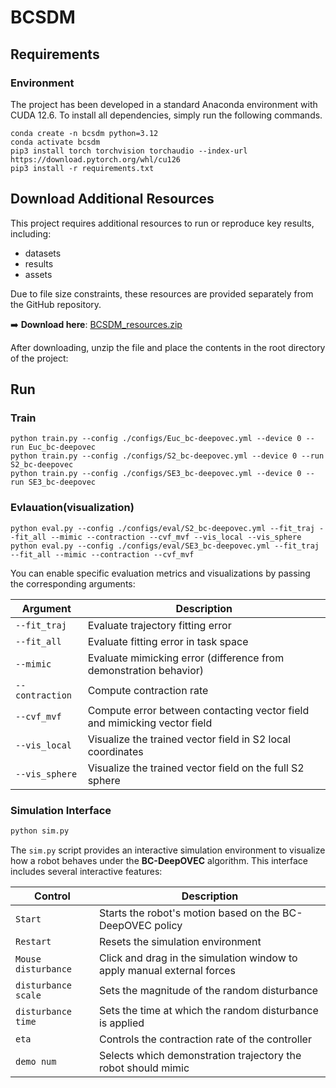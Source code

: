 # BCSDM

## Requirements
### Environment
The project has been developed in a standard Anaconda environment with CUDA 12.6. To install all dependencies, simply run the following commands.

```shell
conda create -n bcsdm python=3.12
conda activate bcsdm
pip3 install torch torchvision torchaudio --index-url https://download.pytorch.org/whl/cu126
pip3 install -r requirements.txt
```

## Download Additional Resources

This project requires additional resources to run or reproduce key results, including:

- datasets
- results
- assets

Due to file size constraints, these resources are provided separately from the GitHub repository.

➡️ **Download here**: [BCSDM_resources.zip](<https://www.dropbox.com/scl/fi/uubobpjwmvmkeq33rk858/BCSDM_resources.zip?rlkey=d6xehctpktpzzpebk01rt42hz&e=1&st=1z3559o6&dl=1>)

After downloading, unzip the file and place the contents in the root directory of the project:


## Run

### Train
```shell
python train.py --config ./configs/Euc_bc-deepovec.yml --device 0 --run Euc_bc-deepovec
python train.py --config ./configs/S2_bc-deepovec.yml --device 0 --run S2_bc-deepovec
python train.py --config ./configs/SE3_bc-deepovec.yml --device 0 --run SE3_bc-deepovec
```

### Evlauation(visualization)
```shell
python eval.py --config ./configs/eval/S2_bc-deepovec.yml --fit_traj --fit_all --mimic --contraction --cvf_mvf --vis_local --vis_sphere
python eval.py --config ./configs/eval/SE3_bc-deepovec.yml --fit_traj --fit_all --mimic --contraction --cvf_mvf
```

You can enable specific evaluation metrics and visualizations by passing the corresponding arguments:

| Argument         | Description                                                                 |
|------------------|-----------------------------------------------------------------------------|
| `--fit_traj`     | Evaluate trajectory fitting error                                           |
| `--fit_all`      | Evaluate fitting error in task space                                        |
| `--mimic`        | Evaluate mimicking error (difference from demonstration behavior)           |
| `--contraction`  | Compute contraction rate                                                    |
| `--cvf_mvf`      | Compute error between contacting vector field and mimicking vector field    |
| `--vis_local`    | Visualize the trained vector field in S2 local coordinates                  |
| `--vis_sphere`   | Visualize the trained vector field on the full S2 sphere                    |



### Simulation Interface

```bash
python sim.py
```

The `sim.py` script provides an interactive simulation environment to visualize how a robot behaves under the **BC-DeepOVEC** algorithm. This interface includes several interactive features:


| Control             | Description                                                                 |
|---------------------|-----------------------------------------------------------------------------|
| `Start`             | Starts the robot's motion based on the BC-DeepOVEC policy                   |
| `Restart`           | Resets the simulation environment                                           |
| `Mouse disturbance` | Click and drag in the simulation window to apply manual external forces     |
| `disturbance scale` | Sets the magnitude of the random disturbance                                |
| `disturbance time`  | Sets the time at which the random disturbance is applied                    |
| `eta`               | Controls the contraction rate of the controller                             |
| `demo num`          | Selects which demonstration trajectory the robot should mimic               |
